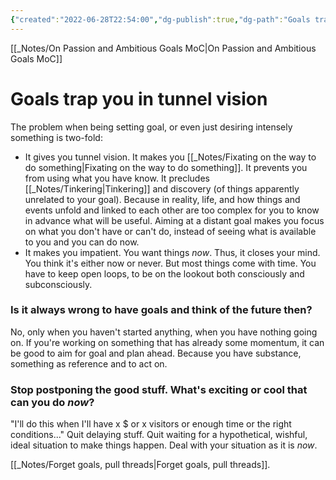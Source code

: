```yaml
---
{"created":"2022-06-28T22:54:00","dg-publish":true,"dg-path":"Goals trap you in tunnel vision.md","permalink":"/goals-trap-you-in-tunnel-vision/","dgPassFrontmatter":true,"updated":"2025-01-19T22:21:09.648+01:00"}
---
```


[[_Notes/On Passion and Ambitious Goals MoC\|On Passion and Ambitious Goals MoC]]

# Goals trap you in tunnel vision
The problem when being setting goal, or even just desiring intensely something is two-fold:
- It gives you tunnel vision. It makes you [[_Notes/Fixating on the way to do something\|Fixating on the way to do something]]. It prevents you from using what you have know. It precludes [[_Notes/Tinkering\|Tinkering]] and discovery (of things apparently unrelated to your goal). Because in reality, life, and how things and events unfold and linked to each other are too complex for you to know in advance what will be useful. Aiming at a distant goal makes you focus on what you don't have or can't do, instead of seeing what is available to you and you can do now.
- It makes you impatient. You want things _now_. Thus, it closes your mind. You think it's either now or never. But most things come with time. You have to keep open loops, to be on the lookout both consciously and subconsciously.
### Is it always wrong to have goals and think of the future then?
No, only when you haven't started anything, when you have nothing going on. If you're working on something that has already some momentum, it can be good to aim for goal and plan ahead. Because you have substance, something as reference and to act on.
### Stop postponing the good stuff. What's exciting or cool that can you do _now_?
"I'll do this when I'll have x $ or x visitors or enough time or the right conditions..." Quit delaying stuff. Quit waiting for a hypothetical, wishful, ideal situation to make things happen. Deal with your situation as it is *now*.

[[_Notes/Forget goals, pull threads\|Forget goals, pull threads]].